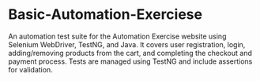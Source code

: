 # Basic-Automation-Exerciese
An automation test suite for the Automation Exercise website using Selenium WebDriver, TestNG, and Java. It covers user registration, login, adding/removing products from the cart, and completing the checkout and payment process. Tests are managed using TestNG and include assertions for validation.
